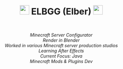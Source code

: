 <h1 align="center">
  <img src="https://cdn.discordapp.com/emojis/1354891908241035385.webp?size=48&name=fujiteam" width="30">
ELBGG (Elber)
  <img src="https://cdn.discordapp.com/emojis/1354891908241035385.webp?size=48&name=fujiteam" width="30">
</h1>
</br>
<p align="center">
  <em>
    Minecraft Server Configurator<br>
    Render in Blender<br>
    Worked in various Minecraft server production studios<br>
    Learning After Effects<br>
    Current Focus: Java<br>
    Minecraft Mods & Plugins Dev<br>
  </em>
</p>
</br>
